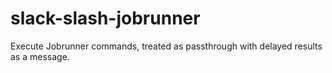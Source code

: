 # slack-slash-jobrunner
Execute Jobrunner commands, treated as passthrough with delayed results as a message. 
